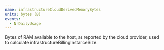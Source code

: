 ```yaml
---
name: infrastructureCloudDerivedMemoryBytes
units: bytes (B)
events:
  - NrDailyUsage
---
```


Bytes of RAM available to the host, as reported by the cloud provider, used to calculate infrastructureBillingInstanceSize.
